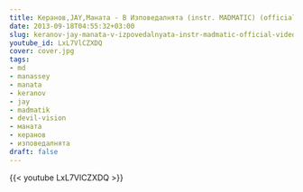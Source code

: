 ```yaml
---
title: Керанов,JAY,Maната - В Изповедалнята (instr. MADMATIC) (official video)
date: 2013-09-18T04:55:32+03:00
slug: keranov-jay-manata-v-izpovedalnyata-instr-madmatic-official-video
youtube_id: LxL7VlCZXDQ
cover: cover.jpg
tags:
- md
- manassey
- manata
- keranov
- jay
- madmatik
- devil-vision
- маната
- керанов
- изповедалнята
draft: false
---
```


{{< youtube LxL7VlCZXDQ >}}
